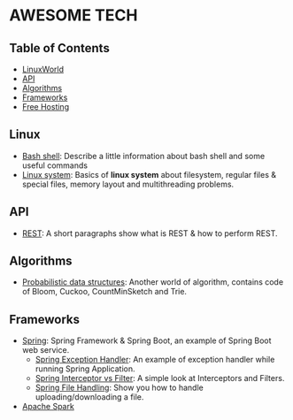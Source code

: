 # AWESOME TECH

## Table of Contents

- [LinuxWorld](#linux)
- [API](#api)
- [Algorithms](#algorithms)
- [Frameworks](#frameworks)
- [Free Hosting](markdowns/free-hosting.md)

## Linux

- [Bash shell](markdowns/bash-shell.md): Describe a little information about bash shell and some useful commands
- [Linux system](markdowns/linux-system.md): Basics of __linux system__ about filesystem, regular files & special files, memory layout and multithreading problems.

## API

- [REST](markdowns/rest.md): A short paragraphs show what is REST & how to perform REST.

## Algorithms

- [Probabilistic data structures](markdowns/prob-data-structures.md): Another world of algorithm, contains code of Bloom, Cuckoo, CountMinSketch and Trie.

## Frameworks

- [Spring](markdowns/spring.md): Spring Framework & Spring Boot, an example of Spring Boot web service.
  - [Spring Exception Handler](markdowns/spring-exception-handler.md): An example of exception handler while running Spring Application.
  - [Spring Interceptor vs Filter](markdowns/spring-interceptor-vs-filter.md): A simple look at Interceptors and Filters.
  - [Spring File Handling](markdowns/spring-file-handling.md): Show you how to handle uploading/downloading a file.
- [Apache Spark](markdowns/spark.md)

